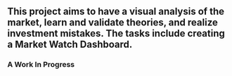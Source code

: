 ## This project aims to have a visual analysis of the market, learn and validate theories, and realize investment mistakes. The tasks include creating a Market Watch Dashboard.

### A Work In Progress
